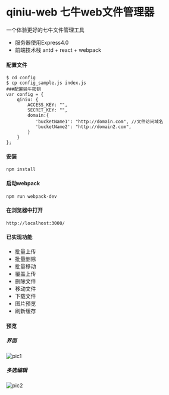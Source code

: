 # qiniu-web 七牛web文件管理器

一个体验更好的七牛文件管理工具

- 服务器使用Express4.0
- 前端技术栈 antd + react + webpack

#### 配置文件
```
$ cd config
$ cp config_sample.js index.js
###配置骑牛密钥
var config = {
    qiniu: {
        ACCESS_KEY: "",
        SECRET_KEY: "",
        domain:{
           'bucketName1': "http://domain.com", //文件访问域名
           'bucketName2': "http://domain2.com", 
        }
    }
};
```

#### 安装
```
npm install
```
#### 启动webpack
```
npm run webpack-dev
```
#### 在浏览器中打开
```
http://localhost:3000/
```

#### 已实现功能
- 批量上传 
- 批量删除
- 批量移动
- 覆盖上传
- 删除文件
- 移动文件
- 下载文件
- 图片预览
- 刷新缓存

#### 预览
##### 界面
![pic1](https://github.com/yukrain/qiniu-web/preview/p1.jpg)

##### 多选编辑
![pic2](https://github.com/yukrain/qiniu-web/preview/p2.jp)